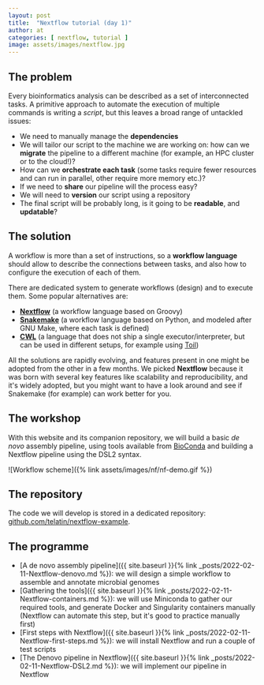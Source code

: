 ```yaml
---
layout: post
title:  "Nextflow tutorial (day 1)"
author: at
categories: [ nextflow, tutorial ]
image: assets/images/nextflow.jpg
---
```


## The problem

Every bioinformatics analysis can be described as a set of interconnected tasks.
A primitive approach to automate the execution of multiple commands is writing a
*script*, but this leaves a broad range of untackled issues:

* We need to manually manage the **dependencies**
* We will tailor our script to the machine we are working on:
  how can we **migrate** the pipeline to a different machine (for example, an HPC cluster or to the cloud!)?
* How can we **orchestrate each task**
  (some tasks require fewer resources and can run in parallel, other require more memory etc.)?
* If we need to **share** our pipeline will the process easy?
* We will need to **version** our script using a repository
* The final script will be probably long,
  is it going to be **readable**, and **updatable**?

## The solution

A workflow is more than a set of instructions, so a **workflow language** should allow to describe the connections between tasks,
and also how to configure the execution of each of them.

There are dedicated system to generate workflows (design) and to execute them. Some popular alternatives
are:

* **[Nextflow](https://www.nextflow.io/)** (a workflow language based on Groovy)
* **[Snakemake](https://snakemake.github.io/)** (a workflow language based on Python, and modeled after GNU Make, where each task is defined)
* **[CWL](https://www.commonwl.org/)** (a language that does not ship a single executor/interpreter, but can be used in different setups, for example using [Toil](https://toil.readthedocs.io/en/latest/))

All the solutions are rapidly evolving, and features present in one might be adopted from the other in a few months.
We picked **Nextflow** because it was born with several key features like scalability and reproducibility, and it's widely adopted, but
you might want to have a look around and see if Snakemake (for example) can work better for you.


## The workshop

With this website and its companion repository, we will build a basic *de novo* assembly pipeline, using tools available from
[BioConda](https://bioconda.github.io) and building a Nextflow pipeline using the DSL2 syntax.

![Workflow scheme]({% link assets/images/nf/nf-demo.gif %})

## The repository

The code we will develop is stored in a dedicated repository: [github.com/telatin/nextflow-example](https://github.com/telatin/nextflow-example).

## The programme

* [A de novo assembly pipeline]({{ site.baseurl }}{% link _posts/2022-02-11-Nextflow-denovo.md %}): we will design a simple workflow to assemble and annotate microbial genomes
* [Gathering the tools]({{ site.baseurl }}{% link _posts/2022-02-11-Nextflow-containers.md %}): we will use Miniconda to gather our required tools, and generate Docker and Singularity containers manually (Nextflow can automate this step, but it's good to practice manually first)
* [First steps with Nextflow]({{ site.baseurl }}{% link _posts/2022-02-11-Nextflow-first-steps.md %}): we will install Nextflow and run a couple of test scripts
* [The Denovo pipeline in Nextflow]({{ site.baseurl }}{% link _posts/2022-02-11-Nextflow-DSL2.md %}): we will implement our pipeline in Nextflow




 